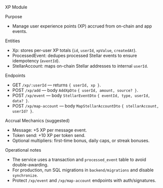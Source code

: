 XP Module

Purpose
- Manage user experience points (XP) accrued from on-chain and app events.

Entities
- Xp: stores per-user XP totals (`id`, `userId`, `xpValue`, `createdAt`).
- ProcessedEvent: dedupes processed Stellar events to ensure idempotency (`eventId`).
- StellarAccount: maps on-chain Stellar addresses to internal `userId`.

Endpoints
- GET `/xp/:userId` — returns `{ userId, xp }`.
- POST `/xp/add` — body `AddXpDto` `{ userId, amount, source? }`.
- POST `/xp/event` — body `StellarEventDto` `{ eventId, type, userId, data? }`.
- POST `/xp/map-account` — body `MapStellarAccountDto` `{ stellarAccount, userId? }`.

Accrual Mechanics (suggested)
- Message: +5 XP per message event.
- Token send: +10 XP per token send.
- Optional multipliers: first-time bonus, daily caps, or streak bonuses.

Operational notes
- The service uses a transaction and `processed_event` table to avoid double-awarding.
- For production, run SQL migrations in `backend/migrations` and disable `synchronize`.
- Protect `/xp/event` and `/xp/map-account` endpoints with auth/signatures.
